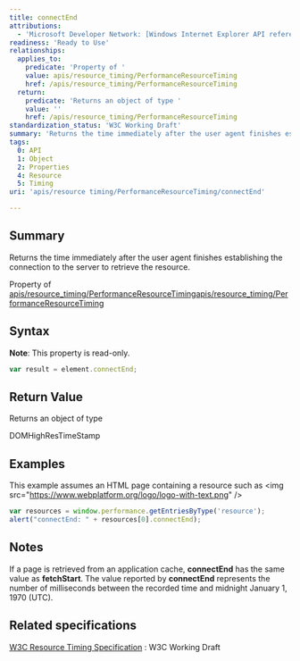 ```yaml
---
title: connectEnd
attributions:
  - 'Microsoft Developer Network: [Windows Internet Explorer API reference Article](http://msdn.microsoft.com/en-us/library/ie/hh828809%28v=vs.85%29.aspx)'
readiness: 'Ready to Use'
relationships:
  applies_to:
    predicate: 'Property of '
    value: apis/resource_timing/PerformanceResourceTiming
    href: /apis/resource_timing/PerformanceResourceTiming
  return:
    predicate: 'Returns an object of type '
    value: ''
    href: /apis/resource_timing/PerformanceResourceTiming
standardization_status: 'W3C Working Draft'
summary: 'Returns the time immediately after the user agent finishes establishing the connection to the server to retrieve the resource.'
tags:
  0: API
  1: Object
  2: Properties
  4: Resource
  5: Timing
uri: 'apis/resource timing/PerformanceResourceTiming/connectEnd'

---
```

## Summary

Returns the time immediately after the user agent finishes establishing the connection to the server to retrieve the resource.

Property of [apis/resource\_timing/PerformanceResourceTiming](/apis/resource_timing/PerformanceResourceTiming)[apis/resource\_timing/PerformanceResourceTiming](/apis/resource_timing/PerformanceResourceTiming)

## Syntax

**Note**: This property is read-only.

``` js
var result = element.connectEnd;
```

## Return Value

Returns an object of type

DOMHighResTimeStamp

## Examples

This example assumes an HTML page containing a resource such as \<img src="<https://www.webplatform.org/logo/logo-with-text.png>" /\>

``` js
var resources = window.performance.getEntriesByType('resource');
alert("connectEnd: " + resources[0].connectEnd);
```

## Notes

If a page is retrieved from an application cache, **connectEnd** has the same value as **fetchStart**. The value reported by **connectEnd** represents the number of milliseconds between the recorded time and midnight January 1, 1970 (UTC).

## Related specifications

[W3C Resource Timing Specification](http://www.w3.org/TR/resource-timing/)
:   W3C Working Draft
